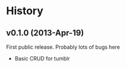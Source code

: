 # History

## v0.1.0 (2013-Apr-19)

First public release. Probably lots of bugs here

* Basic CRUD for tumblr
